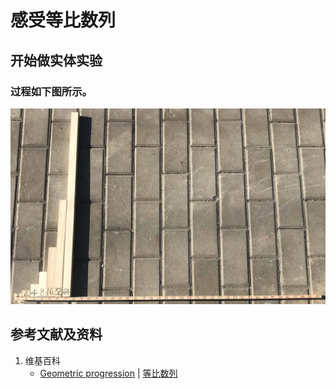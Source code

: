 # 感受等比数列

## 开始做实体实验

### 过程如下图所示。

![](/images/数论/典型数列/感受等比数列/1a1.jpg)

## 参考文献及资料

1. 维基百科
	- [Geometric progression](https://en.wikipedia.org/wiki/Geometric_progression) | [等比数列](https://zh.wikipedia.org/wiki/%E7%AD%89%E6%AF%94%E6%95%B0%E5%88%97) 